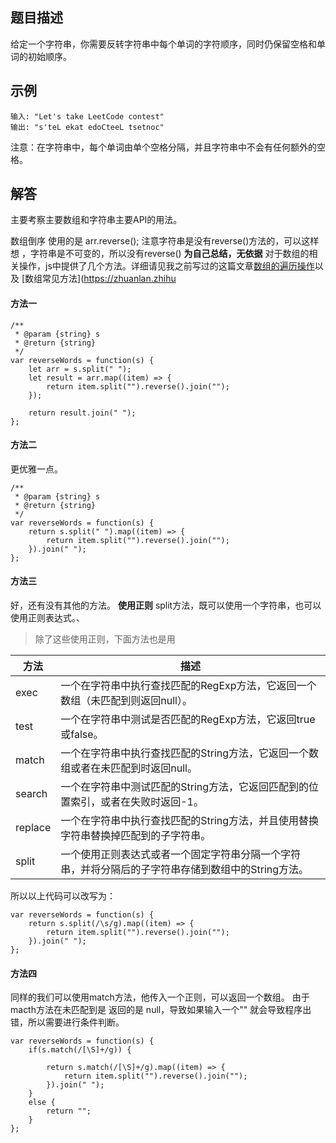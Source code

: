 ## 题目描述
给定一个字符串，你需要反转字符串中每个单词的字符顺序，同时仍保留空格和单词的初始顺序。

## 示例
```
输入: "Let's take LeetCode contest"
输出: "s'teL ekat edoCteeL tsetnoc" 
```
注意：在字符串中，每个单词由单个空格分隔，并且字符串中不会有任何额外的空格。

## 解答

主要考察主要数组和字符串主要API的用法。

数组倒序 使用的是 arr.reverse();
注意字符串是没有reverse()方法的，可以这样想 ，字符串是不可变的，所以没有reverse() **为自己总结，无依据**
对于数组的相关操作，js中提供了几个方法。详细请见我之前写过的这篇文章[数组的遍历操作](https://zhuanlan.zhihu.com/p/57251637)以及 [数组常见方法](https://zhuanlan.zhihu

#### 方法一

```
/**
 * @param {string} s
 * @return {string}
 */
var reverseWords = function(s) {
    let arr = s.split(" ");
    let result = arr.map((item) => {
        return item.split("").reverse().join("");
    });
        
    return result.join(" ");
};
```
#### 方法二
更优雅一点。

```
/**
 * @param {string} s
 * @return {string}
 */
var reverseWords = function(s) {
    return s.split(" ").map((item) => {
        return item.split("").reverse().join("");
    }).join(" ");
};

```
#### 方法三
好，还有没有其他的方法。
**使用正则**
split方法，既可以使用一个字符串，也可以使用正则表达式。、
> 除了这些使用正则，下面方法也是用

| 方法	| 描述 |
| ---- | ------ |
|exec	|一个在字符串中执行查找匹配的RegExp方法，它返回一个数组（未匹配到则返回null）。|
|test	|一个在字符串中测试是否匹配的RegExp方法，它返回true或false。|
|match	|一个在字符串中执行查找匹配的String方法，它返回一个数组或者在未匹配到时返回null。|
|search	|一个在字符串中测试匹配的String方法，它返回匹配到的位置索引，或者在失败时返回-1。|
|replace	|一个在字符串中执行查找匹配的String方法，并且使用替换字符串替换掉匹配到的子字符串。|
|split	|一个使用正则表达式或者一个固定字符串分隔一个字符串，并将分隔后的子字符串存储到数组中的String方法。|

所以以上代码可以改写为：
```
var reverseWords = function(s) {
    return s.split(/\s/g).map((item) => {
        return item.split("").reverse().join("");
    }).join(" ");
};
```

#### 方法四
同样的我们可以使用match方法，他传入一个正则，可以返回一个数组。
由于macth方法在未匹配到是 返回的是 null，导致如果输入一个"" 就会导致程序出错，所以需要进行条件判断。
```
var reverseWords = function(s) {
    if(s.match(/[\S]+/g)) {
     
        return s.match(/[\S]+/g).map((item) => {
            return item.split("").reverse().join("");
        }).join(" ");   
    }
    else {
        return "";
    }
};
```